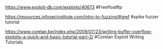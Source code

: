 https://www.exploit-db.com/exploits/40673     #Freefloatftp    

https://resources.infosecinstitute.com/intro-to-fuzzing/#gref   #spike fuzzer tutorial

https://www.corelan.be/index.php/2009/07/23/writing-buffer-overflow-exploits-a-quick-and-basic-tutorial-part-2/   #Corelan Exploit Writing Tutorials
